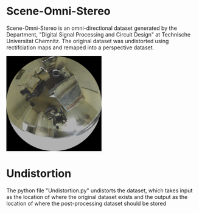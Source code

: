 # Scene-Omni-Stereo

Scene-Omni-Stereo is an omni-directional dataset generated by the Department, "Digital Signal Processing and Circuit Design" at Technische Universitat Chemnitz.
The original dataset was undistorted using rectifciation maps and remaped into a perspective dataset.

<img src="Resources/Distorted_Left.png" width="250" height="250">


# Undistortion
The python file "Undistortion.py" undistorts the dataset, which takes input as the location of where the original dataset exists and the output as the location of where the post-processing dataset should be stored 
